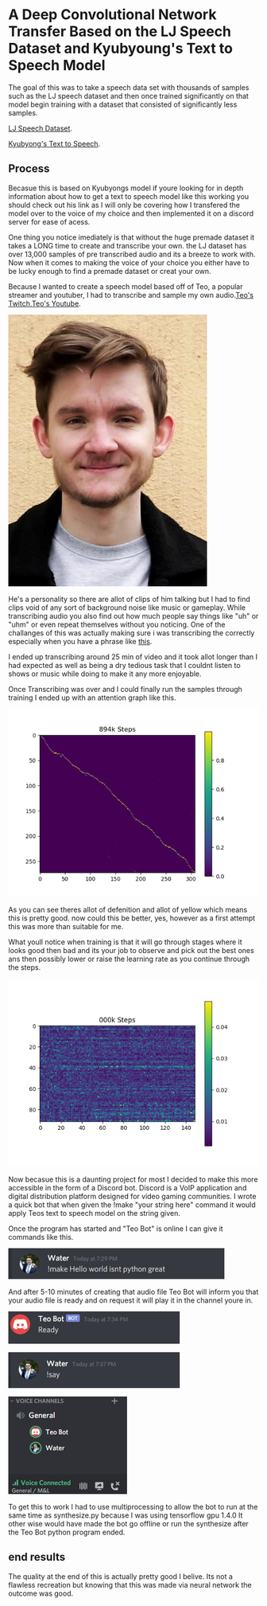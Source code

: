 # A Deep Convolutional Network Transfer Based on the LJ Speech Dataset and Kyubyoung's Text to Speech Model

The goal of this was to take a speech data set with thousands of samples such as the LJ speech dataset and then once trained significantly on that model begin training with a dataset that consisted of significantly less samples.

[LJ Speech Dataset](https://www.dropbox.com/s/1oyipstjxh2n5wo/LJ_logdir.tar?dl=0).

[Kyubyong's Text to Speech](https://github.com/Kyubyong/dc_tts).

## Process

Becasue this is based on Kyubyongs model if youre looking for in depth information about how to get a text to speech model like this working you should check out his link as I will only be covering how I transfered the model over to the voice of my choice and then implemented it on a discord server for ease of acess.

One thing you notice imediately is that without the huge premade dataset it takes a LONG time to create and transcribe your own. the LJ dataset has over 13,000 samples of pre transcribed audio and its a breeze to work with. Now when it comes to making the voice of your choice you either have to be lucky enough to find a premade dataset or creat your own. 

Because I wanted to create a speech model based off of Teo, a popular streamer and youtuber, I had to transcribe and sample my own audio.[Teo's Twitch](https://www.twitch.tv/teosgame),[Teo's Youtube](https://www.youtube.com/channel/UCDa8HbNrmkFhKKOeiB7JaRw).

![](fig/Teoirl2.jpg)

He's a personality so there are allot of clips of him talking but I had to find clips void of any sort of background noise like music or gameplay. While transcribing audio you also find out how much people say things like "uh" or "uhm" or even repeat themselves without you noticing. One of the challanges of this was actually making sure i was transcribing the correctly especially when you have a phrase like [this](https://soundcloud.com/leighton-waters/what). 

I ended up transcribing around 25 min of video and it took allot longer than I had expected as well as being a dry tedious task that I couldnt listen to shows or music while doing to make it any more enjoyable.

Once Transcribing was over and I could finally run the samples through training I ended up with an attention graph like this.

![](fig/alignment_894k.png)

As you can see theres allot of defenition and allot of yellow which means this is pretty good. now could this be better, yes, however as a first attempt this was more than suitable for me.

What youll notice when training is that it will go through stages where it looks good then bad and its your job to observe and pick out the best ones ans then possibly lower or raise the learning rate as you continue through the steps. 

![](fig/attention.gif)

Now becasue this is a daunting project for most I decided to make this more accessible in the form of a Discord bot. Discord is a VoIP application and digital distribution platform designed for video gaming communities. I wrote a quick bot that when given the !make "your string here" command it would apply Teos text to speech model on the string given.

Once the program has started and "Teo Bot" is online I can give it commands like this.

![](fig/Screenshot2.png) 

And after 5-10 minutes of creating that audio file Teo Bot will inform you that your audio file is ready and on request it will play it in the channel youre in.

![](fig/Screenshot3.png) 

![](fig/Screenshot4.png) 

![](fig/Screenshot5.png) 

To get this to work I had to use multiprocessing to allow the bot to run at the same time as synthesize.py because I was using tensorflow gpu 1.4.0 It other wise would have made the bot go offline or run the synthesize after the Teo Bot python program ended.

## end results

The quality at the end of this is actually pretty good I belive. Its not a flawless recreation but knowing that this was made via neural network the outcome was good.

